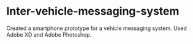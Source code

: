 # Inter-vehicle-messaging-system
Created a smartphone prototype for a vehicle messaging system. Used Adobe XD and Adobe Photoshop.
